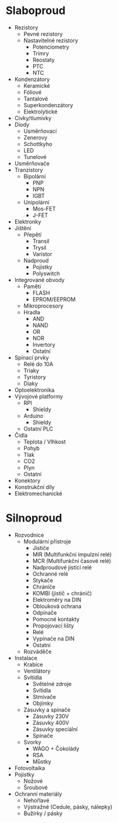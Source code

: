 # Slaboproud
- Rezistory
  - Pevné rezistory
  - Nastavitelné rezistory
    - Potenciometry 
	- Trimry
	- Reostaty
	- PTC
	- NTC
- Kondenzátory
  - Keramické
  - Fóliové
  - Tantalové
  - Superkondenzátory
  - Elektrolytické
- Cívky/tlumivky
- Diody
  - Usměrňovací
  - Zenerovy
  - Schottkyho
  - LED
  - Tunelové
 - Usměrňovače
 - Tranzistory
   - Bipolární
     - PNP
     - NPN
     - IGBT
   - Unipolární
     - Mos-FET
     - J-FET
- Elektronky
- Jištění
  - Přepětí
    - Transil
    - Trysil
    - Varistor
  - Nadproud
    - Pojistky
    - Polyswitch
- Integrované obvody
  - Paměti
  	- FLASH
  	- EPROM/EEPROM
  - Mikroprocesory
  - Hradla
	- AND
	- NAND
	- OR
	- NOR
	- Invertory
	- Ostatní
- Spínací prvky
  - Relé do 10A
  - Triaky
  - Tyristory
  - Diaky
- Optoelektronika
- Vývojové platformy
  - RPI
	- Shieldy
  - Arduino
	- Shieldy
  - Ostatní PLC
- Čidla
  - Teplota / Vlhkost
  - Pohyb
  - Tlak
  - CO2
  - Plyn
  - Ostatní
- Konektory
- Konstrukční díly
- Elektromechanické
	
# Silnoproud
- Rozvodnice
  - Modulární přístroje
	- Jističe
	- MIR (Multifunkční impulzní relé)
	- MCR (Multifunkční časové relé)
	- Nadproudové jistící relé
	- Ochranné relé
	- Stykače
	- Chrániče
	- KOMBI (jistič + chránič)
	- Elektroměry na DIN
	- Oblouková ochrana
	- Odpínače
	- Pomocné kontakty
	- Propojovací lišty
	- Relé
	- Vypínače na DIN
	- Ostatní
  - Rozváděče
- Instalace
  - Krabice
  - Ventilátory
  - Svítidla
	- Světelné zdroje
	- Svítidla
	- Stmívače
	- Objímky
  - Zásuvky a spínače
	- Zásuvky 230V
	- Zásuvky 400V
	- Zásuvky speciální
	- Spínače
  - Svorky
	- WAGO + Čokolády
	- RSA
	- Můstky
- Fotovoltaika
- Pojistky
  - Nožové
  - Šroubové
- Ochranní materiály
  - Nehořlavé
  - Výstražné (Cedule, pásky, nálepky)
  - Bužírky / pásky
